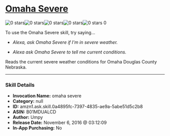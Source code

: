 # [Omaha Severe](http://alexa.amazon.com/#skills/amzn1.ask.skill.0a4895fc-7397-4835-ae9a-5abe51d5c2b8)
![0 stars](../../images/ic_star_border_black_18dp_1x.png)![0 stars](../../images/ic_star_border_black_18dp_1x.png)![0 stars](../../images/ic_star_border_black_18dp_1x.png)![0 stars](../../images/ic_star_border_black_18dp_1x.png)![0 stars](../../images/ic_star_border_black_18dp_1x.png) 0

To use the Omaha Severe skill, try saying...

* *Alexa, ask Omaha Severe if I'm in severe weather.*

* *Alexa ask Omaha Severe to tell me current conditions.*

Reads the current severe weather conditions for Omaha Douglas County Nebraska.

***

### Skill Details

* **Invocation Name:** omaha severe
* **Category:** null
* **ID:** amzn1.ask.skill.0a4895fc-7397-4835-ae9a-5abe51d5c2b8
* **ASIN:** B01MDUALCD
* **Author:** Umpy
* **Release Date:** November 6, 2016 @ 03:12:09
* **In-App Purchasing:** No
